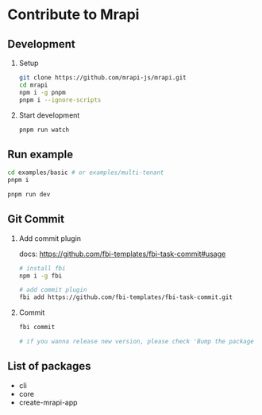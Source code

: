 # Contribute to Mrapi

## Development

1. Setup

   ```bash
   git clone https://github.com/mrapi-js/mrapi.git
   cd mrapi
   npm i -g pnpm
   pnpm i --ignore-scripts
   ```

1. Start development

   ```bash
   pnpm run watch
   ```

## Run example

```bash
cd examples/basic # or examples/multi-tenant
pnpm i

pnpm run dev
```


## Git Commit

1. Add commit plugin

   docs: https://github.com/fbi-templates/fbi-task-commit#usage

   ```bash
   # install fbi
   npm i -g fbi

   # add commit plugin
   fbi add https://github.com/fbi-templates/fbi-task-commit.git
   ```

2. Commit

   ```bash
   fbi commit

   # if you wanna release new version, please check 'Bump the package version? Yes'
   ```

## List of packages

- cli
- core
- create-mrapi-app
